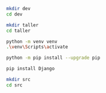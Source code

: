 ```bash
mkdir dev
cd dev
```

```bash
mkdir taller
cd taller
```

```bash
python -m venv venv
.\venv\Scripts\activate
```

```bash
python -m pip install --upgrade pip
```

```bash
pip install Django
```

```bash
mkdir src
cd src
```